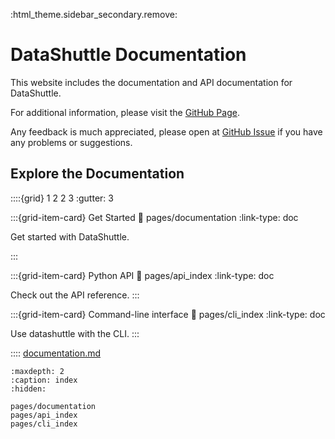 :html_theme.sidebar_secondary.remove:

# DataShuttle Documentation

This website includes the documentation and API documentation for DataShuttle.

For additional information, please visit the [GitHub Page](https://github.com/neuroinformatics-unit/datashuttle).

Any feedback is much appreciated, please open at [GitHub Issue](https://github.com/neuroinformatics-unit/datashuttle/issues) if you have any problems or suggestions.

## Explore the Documentation

::::{grid} 1 2 2 3
:gutter: 3

:::{grid-item-card} Get Started
:link: pages/documentation
:link-type: doc

Get started with DataShuttle.

:::

:::{grid-item-card} Python API
:link: pages/api_index
:link-type: doc

Check out the API reference.
:::

:::{grid-item-card} Command-line interface
:link: pages/cli_index
:link-type: doc

Use datashuttle with the CLI.
:::

::::
[documentation.md](pages%2Fdocumentation.md)
```{toctree}
:maxdepth: 2
:caption: index
:hidden:

pages/documentation
pages/api_index
pages/cli_index
```
